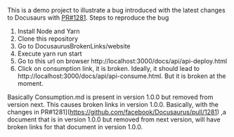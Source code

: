 This is a demo project to illustrate a bug introduced with the latest changes to Docusaurs with [PR#1281](https://github.com/facebook/Docusaurus/pull/1281). 
Steps to reproduce the bug
1. Install Node and Yarn
2. Clone this repository
3. Go to DocusaurusBrokenLinks/website
4. Execute yarn run start
5. Go to this url on browser http://localhost:3000/docs/api/api-deploy.html
6. Click on consumption link, it is broken. Ideally, it should lead to http://localhost:3000/docs/api/api-consume.html. But it is broken at the moment.

Basically Consumption.md is present in version 1.0.0 but removed from version next. This causes broken links in version 1.0.0.
Basically, with the changes in PR#1281](https://github.com/facebook/Docusaurus/pull/1281) ,a document that is in version 1.0.0 but removed from next version, will have broken links for that document in version 1.0.0.
